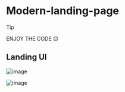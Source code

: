 ﻿# Modern-landing-page

> [!tip]
> ENJOY THE CODE 😊

## Landing UI

![image](https://github.com/user-attachments/assets/0c36a4fc-ba7c-4601-b8fc-45de7b880065)

![image](https://github.com/user-attachments/assets/f6b9fb9a-8d40-41a6-a677-56804f146b30)
